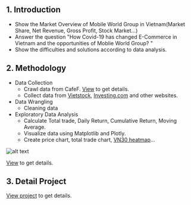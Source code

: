 ## 1. Introduction
- Show the Market Overview of Mobile World Group in Vietnam(Market Share, Net Revenue, Gross Profit, Stock Market…)
- Answer the question "How Covid-19 has changed E-Commerce in Vietnam and the opportunities of Moblie World Group? "
- Show the difficulties and solutions according to data analysis. 
## 2. Methodology 
- Data Collection
  - Crawl data from CafeF. [View](https://github.com/huyvofjh/MwgMarketAnalysis/blob/main/MwgMarketAnalysis/StockWebScraping.ipynb) to get details. 
  - Collect data from [Vietstock](https://finance.vietstock.vn/MWG-mobile-world-investment-corporation.htm), [Investing.com](https://www.investing.com/equities/mobile-world-investment-corp) and other websites.
- Data Wrangling
  - Cleaning data 
- Exploratory Data Analysis
  - Calculate Total trade, Daily Return, Cumulative Return, Moving Average.
  - Visualize data using Matplotlib and Plotly.
  - Create price chart, total trade chart, [VN30 heatmap](https://github.com/huyvofjh/MwgMarketAnalysis/blob/main/MwgMarketAnalysis/StockAnalysis.ipynb)... 
 
![alt text](https://imgur.com/a/gzZYfNx)

[View](https://github.com/huyvofjh/MwgMarketAnalysis/blob/main/MwgMarketAnalysis/MwgAnalysis.ipynb) to get details.
 ## 3. Detail Project 
[View project](https://drive.google.com/file/d/179OjdQUsy6ZIdzz0TWwQ3LOOPm3489e-/view?usp=share_link) to get details. 
